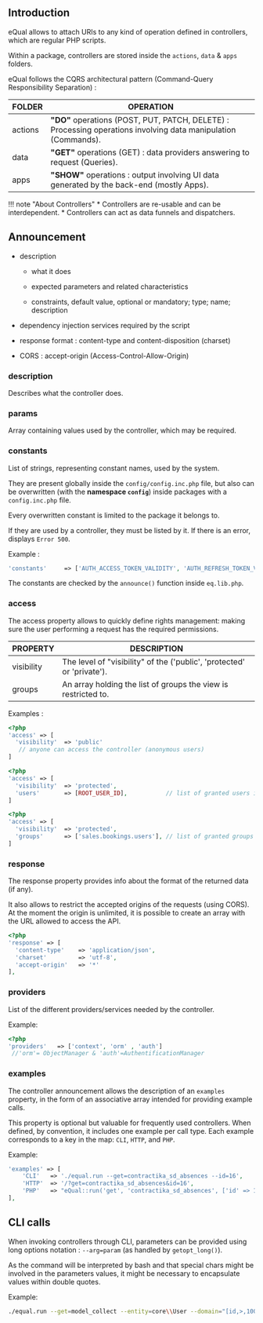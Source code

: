 ## Introduction

eQual allows to attach URIs to any kind of operation defined in controllers, which are regular PHP scripts.

Within a package, controllers are stored inside the `actions`, `data` & `apps` folders. 

eQual follows the CQRS architectural pattern (Command-Query Responsibility Separation) :


| **FOLDER** | **OPERATION**                                                |
| ---------- | ------------------------------------------------------------ |
| actions    | **"DO"** operations (POST, PUT, PATCH, DELETE) : Processing operations involving data manipulation (Commands). |
| data       | **"GET"** operations (GET) : data providers answering to request (Queries). |
| apps       | **"SHOW"** operations : output involving UI data generated by the back-end (mostly Apps). |

!!! note "About Controllers"
    * Controllers are re-usable and can be interdependent.
    * Controllers can act as data funnels and dispatchers.

## Announcement

- description
	* what it does

	* expected parameters and related characteristics

	* constraints, default value, optional or mandatory; type; name; description

- dependency injection services required by the script

- response format : content-type and content-disposition (charset)

- CORS : accept-origin (Access-Control-Allow-Origin)

### description

Describes what the controller does.

### params

Array containing values used by the controller, which may be required.



### constants

List of strings, representing constant names, used by the system.

They are present globally inside the `config/config.inc.php` file, but also can be overwritten (with the **namespace `config`**) inside packages with a `config.inc.php` file.

Every overwritten constant is limited to the package it belongs to.

If they are used by a controller, they must be listed by it. If there is an error, displays `Error 500`.

Example :

``` php
'constants'     => ['AUTH_ACCESS_TOKEN_VALIDITY', 'AUTH_REFRESH_TOKEN_VALIDITY', 'AUTH_TOKEN_HTTPS']    
```

The constants are checked by the `announce()` function inside `eq.lib.php`.

### access

The access property allows to quickly define rights management: making sure the user performing a request has the required permissions.


| **PROPERTY** | **DESCRIPTION**                                              |
| ------------ | ------------------------------------------------------------ |
| visibility   | The level of "visibility" of the ('public', 'protected' or 'private'). |
| groups       | An array holding the list of groups the view is restricted to. |



Examples : 


```php
<?php
'access' => [
  'visibility'  => 'public'					
   // anyone can access the controller (anonymous users)
]
```

```php
<?php
'access' => [
  'visibility'  => 'protected',
  'users'       => [ROOT_USER_ID],           // list of granted users ids  
]
```

```php
<?php
'access' => [
  'visibility'  => 'protected',
  'groups'      => ['sales.bookings.users'], // list of granted groups names
]
```

### response

The response property provides info about the format of the returned data (if any).

It also allows to restrict the accepted origins of the requests (using CORS). At the moment the origin is unlimited, it is possible to create an array with the URL allowed to access the API.

```php
<?php
'response' => [
  'content-type'    => 'application/json',
  'charset'         => 'utf-8',
  'accept-origin'   => '*'
],
```

### providers

List of the different providers/services needed by the controller.

Example: 

```php
<?php 
'providers'   => ['context', 'orm' , 'auth']     
 //'orm'= ObjectManager & 'auth'=AuthentificationManager
```

### examples
The controller announcement allows the description of an `examples` property, in the form of an associative array intended for providing example calls.

This property is optional but valuable for frequently used controllers. When defined, by convention, it includes one example per call type. Each example corresponds to a key in the map: `CLI`, `HTTP`, and `PHP`.

Example:
```php
'examples' => [
    'CLI'   => './equal.run --get=contractika_sd_absences --id=16',
    'HTTP'  => '/?get=contractika_sd_absences&id=16',
    'PHP'   => "eQual::run('get', 'contractika_sd_absences', ['id' => 16]);"
],
```



## CLI calls

When invoking controllers through CLI, parameters can be provided using long options notation :  `--arg=param` (as handled by `getopt_long()`).

As the command will be interpreted by bash and that special chars might be involved in the parameters values, it might be necessary to encapsulate values within double quotes.

Example:

```bash
./equal.run --get=model_collect --entity=core\\User --domain="[id,>,100]" --limit=500 --fields="{id,points}"
```
